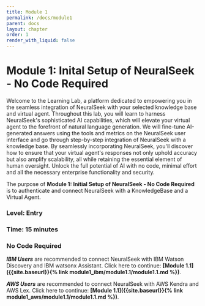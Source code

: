 ```yaml
---
title: Module 1
permalink: /docs/module1
parent: docs
layout: chapter
order: 1
render_with_liquid: false
---
```


# Module 1: Inital Setup of NeuralSeek - No Code Required

Welcome to the Learning Lab, a platform dedicated to empowering you in the seamless integration of NeuralSeek with your selected knowledge base and virtual agent. Throughout this lab, you will learn to harness NeuralSeek's sophisticated AI capabilities, which will elevate your virtual agent to the forefront of natural language generation. We will fine-tune AI-generated answers using the tools and metrics on the NeuralSeek user interface and go through step-by-step integration of NeuralSeek with a knowledge base. By seamlessly incorporating NeuralSeek, you'll discover how to ensure that your virtual agent's responses not only uphold accuracy but also amplify scalability, all while retaining the essential element of human oversight. Unlock the full potential of AI with no code, minimal effort and all the necessary enterprise functionality and security.

The purpose of **Module 1: Initial Setup of NeuralSeek - No Code Required** is to authenticate and connect NeuralSeek with a KnowledgeBase and a Virtual Agent. 

### Level: Entry
### Time: 15 minutes
### No Code Required

**_IBM Users_** are recommended to connect NeuralSeek with IBM Watson Discovery and IBM watsonx Assistant. Click here to continue: **[Module 1.1]({{site.baseurl}}{% link module1_ibm/module1.1/module1.1.md %})**.

**_AWS Users_** are recommended to connect NeuralSeek with AWS Kendra and AWS Lex. Click here to continue: **[Module 1.1]({{site.baseurl}}{% link module1_aws/module1.1/module1.1.md %})**.
